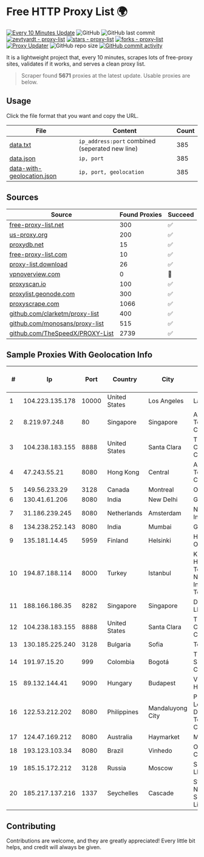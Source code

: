 
# Free HTTP Proxy List 🌍

[![Every 10 Minutes Update](https://github.com/mertguvencli/http-proxy-list/actions/workflows/main.yml/badge.svg?branch=main)](https://github.com/mertguvencli/http-proxy-list/actions/workflows/main.yml)
![GitHub](https://img.shields.io/github/license/mertguvencli/http-proxy-list)
![GitHub last commit](https://img.shields.io/github/last-commit/mertguvencli/http-proxy-list)
[![zevtyardt - proxy-list](https://img.shields.io/static/v1?label=zevtyardt&message=proxy-list&color=blue&logo=github)](https://github.com/zevtyardt/proxy-list "Go to GitHub repo")
[![stars - proxy-list](https://img.shields.io/github/stars/zevtyardt/proxy-list?style=social)](https://github.com/zevtyardt/proxy-list)
[![forks - proxy-list](https://img.shields.io/github/forks/zevtyardt/proxy-list?style=social)](https://github.com/zevtyardt/proxy-list)
[![Proxy Updater](https://github.com/zevtyardt/proxy-list/workflows/Proxy%20Updater/badge.svg)](https://github.com/zevtyardt/proxy-list/actions?query=workflow:"Proxy+Updater")
![GitHub repo size](https://img.shields.io/github/repo-size/zevtyardt/proxy-list)
[![GitHub commit activity](https://img.shields.io/github/commit-activity/m/zevtyardt/proxy-list?logo=commits)](https://github.com/zevtyardt/proxy-list/commits/main)

It is a lightweight project that, every 10 minutes, scrapes lots of free-proxy sites, validates if it works, and serves a clean proxy list.

> Scraper found **5671** proxies at the latest update. Usable proxies are below.

## Usage

Click the file format that you want and copy the URL.

|File|Content|Count|
|----|-------|-----|
|[data.txt](https://raw.githubusercontent.com/mertguvencli/http-proxy-list/main/proxy-list/data.txt)|`ip_address:port` combined (seperated new line)|385|
|[data.json](https://raw.githubusercontent.com/mertguvencli/http-proxy-list/main/proxy-list/data.json)|`ip, port`|385|
|[data-with-geolocation.json](https://raw.githubusercontent.com/mertguvencli/http-proxy-list/main/proxy-list/data-with-geolocation.json)|`ip, port, geolocation`|385|

## Sources

|Source|Found Proxies|Succeed|
|------|-------------|-------|
|[free-proxy-list.net](https://free-proxy-list.net)|300|✅|
|[us-proxy.org](https://www.us-proxy.org)|200|✅|
|[proxydb.net](http://proxydb.net)|15|✅|
|[free-proxy-list.com](https://free-proxy-list.com/?page=&port=&type%5B%5D=http&type%5B%5D=https&up_time=0&search=Search)|10|✅|
|[proxy-list.download](https://www.proxy-list.download/HTTP)|26|✅|
|[vpnoverview.com](https://vpnoverview.com/privacy/anonymous-browsing/free-proxy-servers)|0|🚫|
|[proxyscan.io](https://www.proxyscan.io)|100|✅|
|[proxylist.geonode.com](https://proxylist.geonode.com/api/proxy-list?limit=300&page=1&sort_by=lastChecked&sort_type=desc&protocols=http,https)|300|✅|
|[proxyscrape.com](https://api.proxyscrape.com/v2/?request=displayproxies&protocol=http&timeout=10000&country=all&ssl=all&anonymity=all)|1066|✅|
|[github.com/clarketm/proxy-list](https://raw.githubusercontent.com/clarketm/proxy-list/master/proxy-list-raw.txt)|400|✅|
|[github.com/monosans/proxy-list](https://raw.githubusercontent.com/monosans/proxy-list/main/proxies/http.txt)|515|✅|
|[github.com/TheSpeedX/PROXY-List](https://raw.githubusercontent.com/TheSpeedX/PROXY-List/master/http.txt)|2739|✅|


## Sample Proxies With Geolocation Info

|#|Ip|Port|Country|City|Internet Service Provider|
|-|--|----|-------|----|-------------------------|
|1|104.223.135.178|10000|United States|Los Angeles|LayerHost|
|2|8.219.97.248|80|Singapore|Singapore|Alibaba (US) Technology Co., Ltd.|
|3|104.238.183.155|8888|United States|Santa Clara|The Constant Company|
|4|47.243.55.21|8080|Hong Kong|Central|Alibaba (US) Technology Co., Ltd.|
|5|149.56.233.29|3128|Canada|Montreal|OVH Hosting|
|6|130.41.61.206|8080|India|New Delhi|Google LLC|
|7|31.186.239.245|8080|Netherlands|Amsterdam|NetSkope Inc|
|8|134.238.252.143|8080|India|Mumbai|Google LLC|
|9|135.181.14.45|5959|Finland|Helsinki|Hetzner Online GmbH|
|10|194.87.188.114|8000|Turkey|Istanbul|Kadir Huseyin Tezcan Nosspeed Internet Teknolojileri|
|11|188.166.186.35|8282|Singapore|Singapore|DigitalOcean, LLC|
|12|104.238.183.155|8888|United States|Santa Clara|The Constant Company|
|13|130.185.225.240|3128|Bulgaria|Sofia|Telepoint Ltd|
|14|191.97.15.20|999|Colombia|Bogotá|TV AZTECA SUCURSAL COLOMBIA|
|15|89.132.144.41|9090|Hungary|Budapest|Vodafone Hungary Ltd.|
|16|122.53.212.202|8080|Philippines|Mandaluyong City|Philippine Long Distance Telephone Co.|
|17|124.47.169.212|8080|Australia|Haymarket|MCT-M2IDT|
|18|193.123.103.34|8080|Brazil|Vinhedo|Oracle Corporation|
|19|185.15.172.212|3128|Russia|Moscow|SafeData LLC|
|20|185.217.137.216|1337|Seychelles|Cascade|Stallion Network Services Limited|



## Contributing

Contributions are welcome, and they are greatly appreciated! Every
little bit helps, and credit will always be given.

